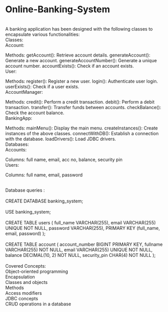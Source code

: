 # Online-Banking-System
<br>
A banking application has been designed with the following classes to encapsulate various functionalities:
<br>
Classes:
<br>
Account:

Methods:
getAccount(): Retrieve account details.
generateAccount(): Generate a new account.
generateAccountNumber(): Generate a unique account number.
accountExists(): Check if an account exists.
<br>
User:

Methods:
register(): Register a new user.
login(): Authenticate user login.
userExists(): Check if a user exists.
<br>
AccountManager:

Methods:
credit(): Perform a credit transaction.
debit(): Perform a debit transaction.
transfer(): Transfer funds between accounts.
checkBalance(): Check the account balance.
<br>
BankingApp:

Methods:
mainMenu(): Display the main menu.
createInstances(): Create instances of the above classes.
connectWithDB(): Establish a connection with the database.
loadDrivers(): Load JDBC drivers.
<br>
Databases:
<br>
Accounts:

Columns: full name, email, acc no, balance, security pin
<br>
Users:

Columns: full name, email, password

<br>
Database queries : 
<br>
<br>
CREATE DATABASE banking_system;
<br>
<br>
USE banking_system;
<br>
<br>
CREATE TABLE users (
    full_name VARCHAR(255),
    email VARCHAR(255) UNIQUE NOT NULL,
    password VARCHAR(255),
    PRIMARY KEY (full_name, email, password)
);
<br>
<br>
CREATE TABLE account (
    account_number BIGINT PRIMARY KEY,
    fullname VARCHAR(255) NOT NULL,
    email VARCHAR(255) UNIQUE NOT NULL,
    balance DECIMAL(10, 2) NOT NULL,
    security_pin CHAR(4) NOT NULL
);
<br>
<br>
Covered Concepts:
<br>
Object-oriented programming
<br>
Encapsulation
<br>
Classes and objects
<br>
Methods
<br>
Access modifiers
<br>
JDBC concepts
<br>
CRUD operations in a database
<br>
